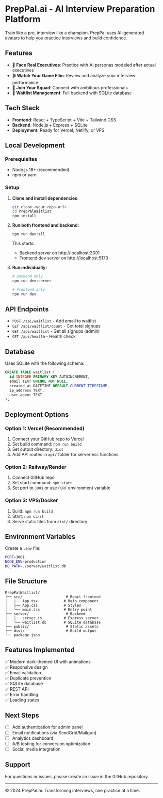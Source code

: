 # PrepPal.ai - AI Interview Preparation Platform

Train like a pro, interview like a champion. PrepPal uses AI-generated avatars to help you practice interviews and build confidence.

## Features

- 🎯 **Face Real Executives**: Practice with AI personas modeled after actual executives
- 🎬 **Watch Your Game Film**: Review and analyze your interview performance
- 🤝 **Join Your Squad**: Connect with ambitious professionals
- 💾 **Waitlist Management**: Full backend with SQLite database

## Tech Stack

- **Frontend**: React + TypeScript + Vite + Tailwind CSS
- **Backend**: Node.js + Express + SQLite
- **Deployment**: Ready for Vercel, Netlify, or VPS

## Local Development

### Prerequisites
- Node.js 18+ (recommended)
- npm or yarn

### Setup

1. **Clone and install dependencies:**
   ```bash
   git clone <your-repo-url>
   cd PrepPalWaitlist
   npm install
   ```

2. **Run both frontend and backend:**
   ```bash
   npm run dev:all
   ```
   This starts:
   - Backend server on http://localhost:3001
   - Frontend dev server on http://localhost:5173

3. **Run individually:**
   ```bash
   # Backend only
   npm run dev:server
   
   # Frontend only
   npm run dev
   ```

## API Endpoints

- `POST /api/waitlist` - Add email to waitlist
- `GET /api/waitlist/count` - Get total signups
- `GET /api/waitlist` - Get all signups (admin)
- `GET /api/health` - Health check

## Database

Uses SQLite with the following schema:
```sql
CREATE TABLE waitlist (
  id INTEGER PRIMARY KEY AUTOINCREMENT,
  email TEXT UNIQUE NOT NULL,
  created_at DATETIME DEFAULT CURRENT_TIMESTAMP,
  ip_address TEXT,
  user_agent TEXT
);
```

## Deployment Options

### Option 1: Vercel (Recommended)
1. Connect your GitHub repo to Vercel
2. Set build command: `npm run build`
3. Set output directory: `dist`
4. Add API routes in `api/` folder for serverless functions

### Option 2: Railway/Render
1. Connect GitHub repo
2. Set start command: `npm start`
3. Set port to `3001` or use `PORT` environment variable

### Option 3: VPS/Docker
1. Build: `npm run build`
2. Start: `npm start`
3. Serve static files from `dist/` directory

## Environment Variables

Create a `.env` file:
```bash
PORT=3001
NODE_ENV=production
DB_PATH=./server/waitlist.db
```

## File Structure

```
PrepPalWaitlist/
├── src/                    # React frontend
│   ├── App.tsx            # Main component
│   ├── App.css            # Styles
│   └── main.tsx           # Entry point
├── server/                 # Backend
│   ├── server.js          # Express server
│   └── waitlist.db        # SQLite database
├── public/                 # Static assets
├── dist/                   # Build output
└── package.json
```

## Features Implemented

✅ Modern dark-themed UI with animations  
✅ Responsive design  
✅ Email validation  
✅ Duplicate prevention  
✅ SQLite database  
✅ REST API  
✅ Error handling  
✅ Loading states  

## Next Steps

- [ ] Add authentication for admin panel
- [ ] Email notifications (via SendGrid/Mailgun)
- [ ] Analytics dashboard
- [ ] A/B testing for conversion optimization
- [ ] Social media integration

## Support

For questions or issues, please create an issue in the GitHub repository.

---

© 2024 PrepPal.ai. Transforming interviews, one practice at a time.